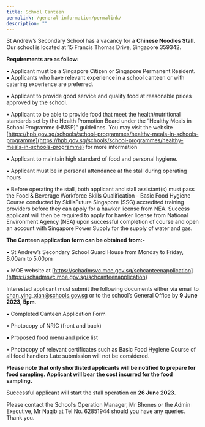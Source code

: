 ```yaml
---
title: School Canteen
permalink: /general-information/permalink/
description: ""
---
```

St Andrew’s Secondary School has a vacancy for a **Chinese Noodles Stall**.  Our school is located at 15 Francis Thomas Drive,  Singapore 359342.

**Requirements are as follow:**

•	Applicant must be a Singapore Citizen or Singapore Permanent Resident.                                                                            
•	Applicants who have relevant experience in a school canteen or with catering experience are preferred.

•	Applicant to provide good service and quality food at reasonable prices approved by the school.

•	Applicant to be able to provide food that meet the health/nutritional standards set by the Health Promotion Board under the “Healthy Meals in School Programme (HMSP)” guidelines. You may visit the website 
[https://hpb.gov.sg/schools/school-programmes/healthy-meals-in-schools-programme](https://hpb.gov.sg/schools/school-programmes/healthy-meals-in-schools-programme)    for more information

•	Applicant to maintain high standard of food and personal hygiene.

•	Applicant must be in personal attendance at the stall during operating hours

•	Before operating the stall, both applicant and stall assistant(s) must pass the Food & Beverage Workforce Skills Qualification - Basic Food Hygiene Course conducted by SkillsFuture Singapore (SSG) accredited training providers before they can apply for a hawker license from NEA. Success applicant will then be required to apply for hawker license from National Environment Agency (NEA) upon successful completion of course and open an account with Singapore Power Supply for the supply of water and gas.

**The Canteen application form can be obtained from:-**

•	St Andrew’s Secondary School Guard House from Monday to Friday, 8.00am to 5.00pm

•	MOE website at 
[https://schadmsvc.moe.gov.sg/schcanteenapplication](https://schadmsvc.moe.gov.sg/schcanteenapplication)


Interested applicant must submit the following documents either via email to chan_ying_xian@schools.gov.sg or to the school’s General Office by **9 June 2023, 5pm**.  

•	Completed Canteen Application Form

•	Photocopy of NRIC (front and back)

•	Proposed food menu and price list

•	Photocopy of relevant certificates such as Basic Food Hygiene Course of all food handlers
Late submission will not be considered.                         

**Please note that only shortlisted applicants will be notified to prepare for food sampling. Applicant will bear the cost incurred for the food sampling.**

Successful applicant will start the stall operation on **26 June 2023**.

Please contact the School’s Operation Manager, Mr Bhones or the Admin Executive, Mr Naqib at Tel No. 62851944 should you have any queries.
Thank you.